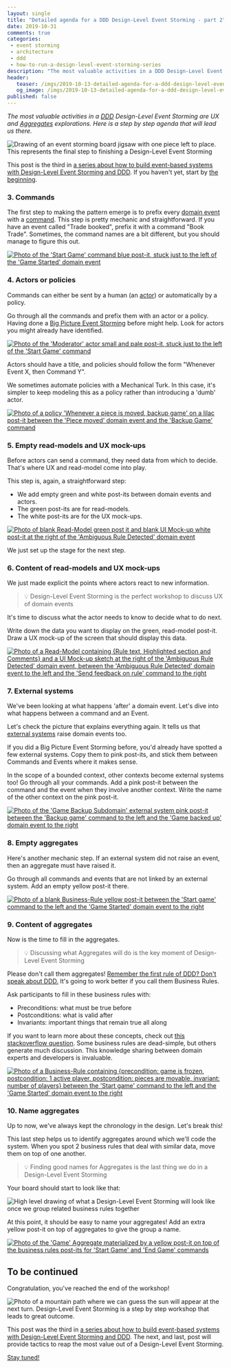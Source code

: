 ```yaml
---
layout: single
title: "Detailed agenda for a DDD Design-Level Event Storming - part 2"
date: 2019-10-31
comments: true
categories:
 - event storming
 - architecture
 - ddd
 - how-to-run-a-design-level-event-storming-series
description: "The most valuable activities in a DDD Design-Level Event Storming are UX and Aggregates explorations. Here is a step by step agenda that will lead us there. The chain of events helps us to define good UX. Discussing business rules, then grouping them leads us to good Aggregate Names."
header:
   teaser: /imgs/2019-10-13-detailed-agenda-for-a-ddd-design-level-event-storming-part-2/design-level-event-storming-last-piece-teaser.jpeg
   og_image: /imgs/2019-10-13-detailed-agenda-for-a-ddd-design-level-event-storming-part-2/design-level-event-storming-last-piece-og.jpeg
published: false
---
```

_The most valuable activities in a [DDD](https://en.wikipedia.org/wiki/Domain-driven_design) Design-Level Event Storming are UX and [Aggregates](https://martinfowler.com/bliki/DDD_Aggregate.html) explorations. Here is a step by step agenda that will lead us there._

![Drawing of an event storming board jigsaw with one piece left to place. This represents the final step to finishing a Design-Level Event Storming]({{site.url}}/imgs/2019-10-13-detailed-agenda-for-a-ddd-design-level-event-storming-part-2/design-level-event-storming-last-piece.jpeg)

This post is the third in [a series about how to build event-based systems with Design-Level Event Storming and DDD]({{site.url}}/categories/#how-to-run-a-design-level-event-storming-series). If you haven't yet, start by [the beginning]({{site.url}}/why-should-we-use-design-level-event-storming-for-ddd/).

### 3. Commands

The first step to making the pattern emerge is to prefix every [domain event](https://martinfowler.com/eaaDev/DomainEvent.html) with a [command](https://en.wikipedia.org/wiki/Command_pattern). This step is pretty mechanic and straightforward. If you have an event called "Trade booked", prefix it with a command "Book Trade". Sometimes, the command names are a bit different, but you should manage to figure this out.

[![Photo of the 'Start Game' command blue post-it, stuck just to the left of the 'Game Started' domain event]({{site.url}}/imgs/2019-10-13-detailed-agenda-for-a-ddd-design-level-event-storming-part-2/command-small.jpg)]({{site.url}}/imgs/2019-10-13-detailed-agenda-for-a-ddd-design-level-event-storming-part-2/command.jpg)

### 4. Actors or policies

Commands can either be sent by a human (an [actor]({{site.url}}/detailed-agenda-of-a-ddd-big-picture-event-storming-part-2/)) or automatically by a policy.

Go through all the commands and prefix them with an actor or a policy. Having done a [Big Picture Event Storming]({{site.url}}/detailed-agenda-of-a-ddd-big-picture-event-storming-part-1/) before might help. Look for actors you might already have identified.

[![Photo of the 'Moderator' actor small and pale post-it, stuck just to the left of the 'Start Game' command]({{site.url}}/imgs/2019-10-13-detailed-agenda-for-a-ddd-design-level-event-storming-part-2/actor-small.jpg)]({{site.url}}/imgs/2019-10-13-detailed-agenda-for-a-ddd-design-level-event-storming-part-2/actor.jpg)

Actors should have a title, and policies should follow the form "Whenever Event X, then Command Y".

We sometimes automate policies with a Mechanical Turk. In this case, it's simpler to keep modeling this as a policy rather than introducing a 'dumb' actor.

[![Photo of a policy 'Whenever a piece is moved, backup game' on a lilac post-it between the 'Piece moved' domain event and the 'Backup Game' command]({{site.url}}/imgs/2019-10-13-detailed-agenda-for-a-ddd-design-level-event-storming-part-2/policy-small.jpg)]({{site.url}}/imgs/2019-10-13-detailed-agenda-for-a-ddd-design-level-event-storming-part-2/policy.jpg)

### 5. Empty read-models and UX mock-ups

Before actors can send a command, they need data from which to decide. That's where UX and read-model come into play.

This step is, again, a straightforward step:

*   We add empty green and white post-its between domain events and actors. 
*   The green post-its are for read-models. 
*   The white post-its are for the UX mock-ups.

[![Photo of blank Read-Model green post it and blank UI Mock-up white post-it at the right of the 'Ambiguous Rule Detected' domain event]({{site.url}}/imgs/2019-10-13-detailed-agenda-for-a-ddd-design-level-event-storming-part-2/blank-read-model-and-mock-up-small.jpg)]({{site.url}}/imgs/2019-10-13-detailed-agenda-for-a-ddd-design-level-event-storming-part-2/blank-read-model-and-mock-up.jpg)

We just set up the stage for the next step.

### 6. Content of read-models and UX mock-ups

We just made explicit the points where actors react to new information.

> 💡 Design-Level Event Storming is the perfect workshop to discuss UX of domain events

It's time to discuss what the actor needs to know to decide what to do next.

Write down the data you want to display on the green, read-model post-it. Draw a UX mock-up of the screen that should display this data.

[![Photo of a Read-Model containing {Rule text, Highlighted section and Comments} and a UI Mock-up sketch at the right of the 'Ambiguous Rule Detected' domain event, between the 'Ambiguous Rule Detected' domain event to the left and the 'Send feedback on rule' command to the right]({{site.url}}/imgs/2019-10-13-detailed-agenda-for-a-ddd-design-level-event-storming-part-2/read-model-and-mock-up-small.jpg)]({{site.url}}/imgs/2019-10-13-detailed-agenda-for-a-ddd-design-level-event-storming-part-2/read-model-and-mock-up.jpg)

### 7. External systems

We've been looking at what happens 'after' a domain event. Let's dive into what happens between a command and an Event.

Let's check the picture that explains everything again. It tells us that [external systems]({{site.url}}/detailed-agenda-of-a-ddd-big-picture-event-storming-part-2/) raise domain events too.

If you did a Big Picture Event Storming before, you'd already have spotted a few external systems. Copy them to pink post-its, and stick them between Commands and Events where it makes sense.

In the scope of a bounded context, other contexts become external systems too! Go through all your commands. Add a pink post-it between the command and the event when they involve another context. Write the name of the other context on the pink post-it.

[![Photo of the 'Game Backup Subdomain' external system pink post-it between the 'Backup game' command to the left and the 'Game backed up' domain event to the right]({{site.url}}/imgs/2019-10-13-detailed-agenda-for-a-ddd-design-level-event-storming-part-2/external-system-small.jpg)]({{site.url}}/imgs/2019-10-13-detailed-agenda-for-a-ddd-design-level-event-storming-part-2/external-system.jpg)

### 8. Empty aggregates

Here's another mechanic step. If an external system did not raise an event, then an aggregate must have raised it.

Go through all commands and events that are not linked by an external system. Add an empty yellow post-it there.

[![Photo of a blank Business-Rule yellow post-it between the 'Start game' command to the left and the 'Game Started' domain event to the right]({{site.url}}/imgs/2019-10-13-detailed-agenda-for-a-ddd-design-level-event-storming-part-2/blank-business-rule-small.jpg)]({{site.url}}/imgs/2019-10-13-detailed-agenda-for-a-ddd-design-level-event-storming-part-2/blank-business-rule.jpg)

### 9. Content of aggregates

Now is the time to fill in the aggregates.

> 💡 Discussing what Aggregates will do is the key moment of Design-Level Event Storming

Please don't call them aggregates! [Remember the first rule of DDD? Don't speak about DDD.]({{site.url}}/how-to-use-event-storming-to-introduce-domain-driven-design/) It's going to work better if you call them Business Rules.

Ask participants to fill in these business rules with:

*   Preconditions: what must be true before
*   Postconditions: what is valid after
*   Invariants: important things that remain true all along

If you want to learn more about these concepts, check out [this stackoverflow question](https://stackoverflow.com/questions/11331964/what-are-the-differences-pre-condition-post-condition-and-invariant-in-computer). Some business rules are dead-simple, but others generate much discussion. This knowledge sharing between domain experts and developers is invaluable.

[![Photo of a Business-Rule containing {precondition: game is frozen, postcondition: 1 active player, postcondition: pieces are movable, invariant: number of players} between the 'Start game' command to the left and the 'Game Started' domain event to the right]({{site.url}}/imgs/2019-10-13-detailed-agenda-for-a-ddd-design-level-event-storming-part-2/business-rule-small.jpg)]({{site.url}}/imgs/2019-10-13-detailed-agenda-for-a-ddd-design-level-event-storming-part-2/business-rule.jpg)

### 10. Name aggregates

Up to now, we've always kept the chronology in the design. Let's break this!

This last step helps us to identify aggregates around which we'll code the system. When you spot 2 business rules that deal with similar data, move them on top of one another.

> 💡 Finding good names for Aggregates is the last thing we do in a Design-Level Event Storming

Your board should start to look like that:

![High level drawing of what a Design-Level Event Storming will look like once we group related business rules together]({{site.url}}/imgs/2019-10-13-detailed-agenda-for-a-ddd-design-level-event-storming-part-2/merged-business-rules.jpeg)

At this point, it should be easy to name your aggregates! Add an extra yellow post-it on top of aggregates to give the group a name.

[![Photo of the 'Game' Aggregate materialized by a yellow post-it on top of the business rules post-its for 'Start Game' and 'End Game' commands]({{site.url}}/imgs/2019-10-13-detailed-agenda-for-a-ddd-design-level-event-storming-part-2/aggregate-small.jpg)]({{site.url}}/imgs/2019-10-13-detailed-agenda-for-a-ddd-design-level-event-storming-part-2/aggregate.jpg)

## To be continued

Congratulation, you've reached the end of the workshop!

![Photo of a mountain path where we can guess the sun will appear at the next turn. Design-Level Event Storming is a step by step workshop that leads to great outcome.]({{site.url}}/imgs/2019-10-13-detailed-agenda-for-a-ddd-design-level-event-storming-part-2/end-of-the-path.jpg)

This post was the third in [a series about how to build event-based systems with Design-Level Event Storming and DDD]({{site.url}}/categories/#how-to-run-a-design-level-event-storming-series). The next, and last, post will provide tactics to reap the most value out of a Design-Level Event Storming.

[Stay tuned!](http://eepurl.com/dxKE95)
